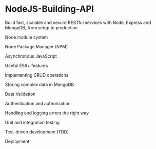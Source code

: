 # NodeJS-Building-API
Build fast, scalable and secure RESTful services with Node, Express and MongoDB, from setup to production

Node module system

Node Package Manager (NPM)

Asynchronous JavaScript

Useful ES6+ features

Implementing CRUD operations

Storing complex data in MongoDB

Data Validation

Authentication and authorization

Handling and logging errors the right way

Unit and integration testing

Test-driven development (TDD)

Deployment

